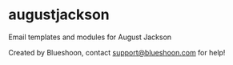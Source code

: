 # augustjackson
Email templates and modules for August Jackson

Created by Blueshoon, contact support@blueshoon.com for help!
